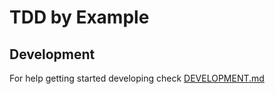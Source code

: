 # TDD by Example

## Development

For help getting started developing check [DEVELOPMENT.md](DEVELOPMENT.md)
